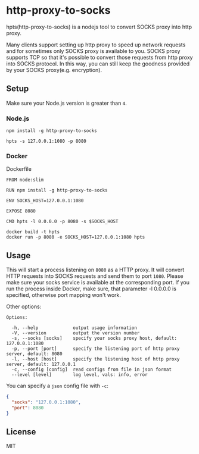 # http-proxy-to-socks

hpts(http-proxy-to-socks) is a nodejs tool to convert SOCKS proxy into http proxy.

Many clients support setting up http proxy to speed up network requests and for sometimes only SOCKS proxy is available to you. SOCKS proxy supports TCP so that it's possible to convert those requests from http proxy into SOCKS protocol. In this way, you can still keep the goodness provided by your SOCKS proxy(e.g. encryption).

## Setup

Make sure your Node.js version is greater than `4`.

### Node.js

```
npm install -g http-proxy-to-socks
```

```
hpts -s 127.0.0.1:1080 -p 8080
```

### Docker

Dockerfile
```
FROM node:slim 

RUN npm install -g http-proxy-to-socks

ENV SOCKS_HOST=127.0.0.1:1080

EXPOSE 8080

CMD hpts -l 0.0.0.0 -p 8080 -s $SOCKS_HOST
```

```
docker build -t hpts
docker run -p 8080 -e SOCKS_HOST=127.0.0.1:1080 hpts
```

## Usage

This will start a process listening on `8080` as a HTTP proxy. It will convert HTTP requests into SOCKS requests and send them to port `1080`. Please make sure your socks service is available at the corresponding port. If you run the process inside Docker, make sure, that parameter -l 0.0.0.0 is specified, otherwise port mapping won't work.

Other options:

```
Options:

  -h, --help             output usage information
  -V, --version          output the version number
  -s, --socks [socks]    specify your socks proxy host, default: 127.0.0.1:1080
  -p, --port [port]      specify the listening port of http proxy server, default: 8080
  -l, --host [host]      specify the listening host of http proxy server, default: 127.0.0.1
  -c, --config [config]  read configs from file in json format
  --level [level]        log level, vals: info, error
```

You can specify a `json` config file with `-c`:

```json
{
  "socks": "127.0.0.1:1080",
  "port": 8080
}
```

## License

MIT
